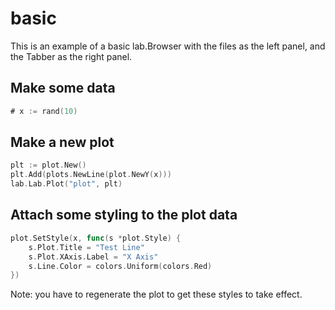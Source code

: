 # basic

This is an example of a basic lab.Browser with the files as the left panel, and the Tabber as the right panel.

## Make some data

```Go
# x := rand(10)
```

## Make a new plot

```Go
plt := plot.New()
plt.Add(plots.NewLine(plot.NewY(x)))
lab.Lab.Plot("plot", plt)
```

## Attach some styling to the plot data

```Go
plot.SetStyle(x, func(s *plot.Style) {
	s.Plot.Title = "Test Line"
	s.Plot.XAxis.Label = "X Axis"
	s.Line.Color = colors.Uniform(colors.Red)
})
```

Note: you have to regenerate the plot to get these styles to take effect.

